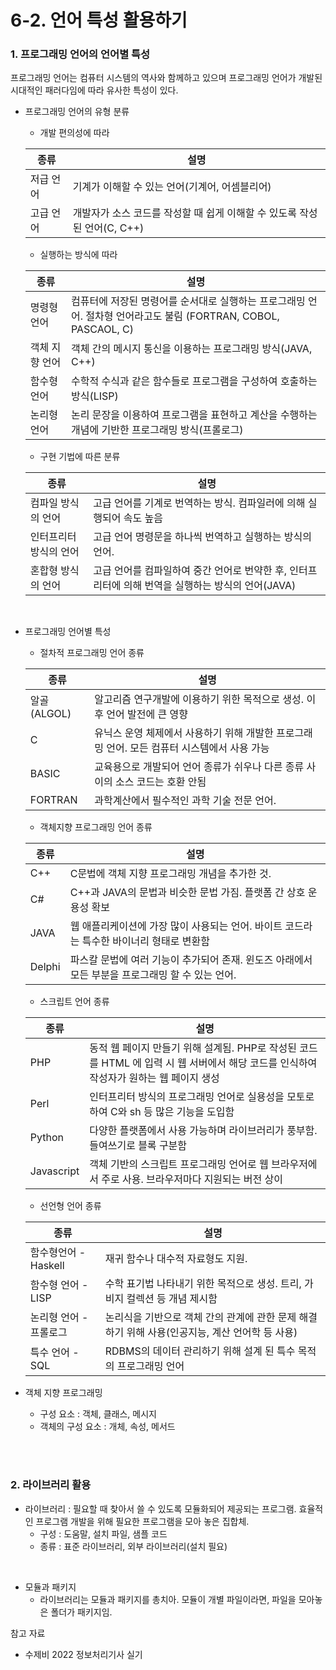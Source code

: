 # 6-2. 언어 특성 활용하기


### 1. 프로그래밍 언어의 언어별 특성

프로그래밍 언어는 컴퓨터 시스템의 역사와 함께하고 있으며 프로그래밍 언어가 개발된 시대적인 패러다임에 따라 유사한 특성이 있다.

- 프로그래밍 언어의 유형 분류


    - 개발 편의성에 따라
    
    | 종류 | 설명 |
    | --- | --- |
    | 저급 언어 | 기계가 이해할 수 있는 언어(기계어, 어셈블리어) |
    | 고급 언어 | 개발자가 소스 코드를 작성할 때 쉽게 이해할 수 있도록 작성된 언어(C, C++) |
    - 실행하는 방식에 따라
    
    | 종류 | 설명 |
    | --- | --- |
    | 명령형 언어 | 컴퓨터에 저장된 명령어를 순서대로 실행하는 프로그래밍 언어. 절차형 언어라고도 불림 (FORTRAN, COBOL, PASCAOL, C) |
    | 객체 지향 언어 | 객체 간의 메시지 통신을 이용하는 프로그래밍 방식(JAVA, C++) |
    | 함수형 언어 | 수학적 수식과 같은 함수들로 프로그램을 구성하여 호출하는 방식(LISP) |
    | 논리형 언어 | 논리 문장을 이용하여 프로그램을 표현하고 계산을 수행하는 개념에 기반한 프로그래밍 방식(프롤로그) |
    - 구현 기법에 따른 분류
    
    | 종류 | 설명 |
    | --- | --- |
    | 컴파일 방식의 언어 | 고급 언어를 기계로 번역하는 방식. 컴파일러에 의해 실행되어 속도 높음 |
    | 인터프리터 방식의 언어 | 고급 언어 명령문을 하나씩 번역하고 실행하는 방식의 언어. |
    | 혼합형 방식의 언어 | 고급 언어를 컴파일하여 중간 언어로 번약한 후, 인터프리터에 의해 번역을 실행하는 방식의 언어(JAVA) |
<br>

- 프로그래밍 언어별 특성
    - 절차적 프로그래밍 언어 종류
    
    | 종류 | 설명 |
    | --- | --- |
    | 알골(ALGOL) | 알고리즘 연구개발에 이용하기 위한 목적으로 생성. 이후 언어 발전에 큰 영향 |
    | C | 유닉스 운영 체제에서 사용하기 위해 개발한 프로그래밍 언어. 모든 컴퓨터 시스템에서 사용 가능 |
    | BASIC | 교육용으로 개발되어 언어 종류가 쉬우나 다른 종류 사이의 소스 코드는 호환 안됨 |
    | FORTRAN | 과학계산에서 필수적인 과학 기술 전문 언어. |
    - 객체지향 프로그래밍 언어 종류
    
    | 종류 | 설명 |
    | --- | --- |
    | C++ |  C문법에 객체 지향 프로그래밍 개념을 추가한 것.  |
    | C# | C++과 JAVA의 문법과 비슷한 문법 가짐. 플랫폼 간 상호 운용성 확보 |
    | JAVA | 웹 애플리케이션에 가장 많이 사용되는 언어. 바이트 코드라는 특수한 바이너리 형태로 변환함 |
    | Delphi | 파스칼 문법에 여러 기능이 추가되어 존재. 윈도즈 아래에서 모든 부분을 프로그래밍 할 수 있는 언어.  |
    - 스크립트 언어 종류
    
    | 종류 | 설명 |
    | --- | --- |
    | PHP | 동적 웹 페이지 만들기 위해 설계됨. PHP로 작성된 코드를 HTML 에 입력 시 웹 서버에서 해당 코드를 인식하여 작성자가 원하는 웹 페이지 생성 |
    | Perl | 인터프리터 방식의 프로그래밍 언어로 실용성을 모토로 하여 C와 sh 등 많은 기능을 도입함 |
    | Python | 다양한 플랫폼에서 사용 가능하며 라이브러리가 풍부함.들여쓰기로 블록 구분함 |
    | Javascript | 객체 기반의 스크립트 프로그래밍 언어로 웹 브라우저에서 주로 사용. 브라우저마다 지원되는 버전 상이 |
    - 선언형 언어 종류
    
    | 종류 | 설명 |
    | --- | --- |
    | 함수형언어 - Haskell | 재귀 함수나 대수적 자료형도 지원. |
    | 함수형 언어 - LISP | 수학 표기법 나타내기 위한 목적으로 생성. 트리, 가비지 컬렉션 등 개념 제시함 |
    | 논리형 언어 - 프롤로그 | 논리식을 기반으로 객체 간의 관계에 관한 문제 해결하기 위해 사용(인공지능, 계산 언어학 등 사용) |
    | 특수 언어 - SQL | RDBMS의 데이터 관리하기 위해 설계 된 특수 목적의 프로그래밍 언어 |
- 객체 지향 프로그래밍
    - 구성 요소 : 객체, 클래스, 메시지
    - 객체의 구성 요소 : 개체, 속성, 메서드

<br>
<br>

### 2. 라이브러리 활용

- 라이브러리 : 필요할 때 찾아서 쓸 수 있도록 모듈화되어 제공되는 프로그램. 효율적인 프로그램 개발을 위해 필요한 프로그램을 모아 놓은 집합체.
    - 구성 : 도움말, 설치 파일, 샘플 코드
    - 종류 : 표준 라이브러리, 외부 라이브러리(설치 필요)

<br>

- 모듈과 패키지
    - 라이브러리는 모듈과 패키지를 총치아. 모듈이 개별 파일이라면, 파일을 모아놓은 폴더가 패키지임.

참고 자료
* 수제비 2022 정보처리기사 실기
